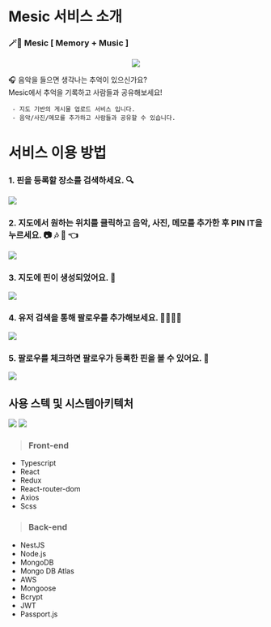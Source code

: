 # Mesic 서비스 소개



### 🪄🔮  Mesic [ Memory + Music ]  

<p align="center">
<img src="https://img1.daumcdn.net/thumb/R1280x0/?scode=mtistory2&fname=https%3A%2F%2Fblog.kakaocdn.net%2Fdn%2FYyf7g%2Fbtq6v9QQthx%2FxuK3sot4SxIt5WklNifTd0%2Fimg.png" />
</p>

🎧 음악을 들으면 생각나는 추억이 있으신가요?   
Mesic에서 추억을 기록하고 사람들과 공유해보세요!


     - 지도 기반의 게시물 업로드 서비스 입니다.  
     - 음악/사진/메모를 추가하고 사람들과 공유할 수 있습니다.
     

    
# 서비스 이용 방법

  ### 1. 핀을 등록할 장소를 검색하세요. 🔍

![](https://images.velog.io/images/jinhw12/post/4fc75d5c-6366-4091-bf98-d26acaa78bdb/image.png)

  ### 2. 지도에서 원하는 위치를 클릭하고 음악, 사진, 메모를 추가한 후 PIN IT을 누르세요. 📷 🎶 📝 👈

![](https://images.velog.io/images/jinhw12/post/d4a779c4-27ed-4237-9aea-939dd127d333/image.png)

  ### 3. 지도에 핀이 생성되었어요. 📍 

![](https://images.velog.io/images/jinhw12/post/864a790c-6c74-482b-94df-f565f60fddb2/image.png)

  ### 4. 유저 검색을 통해 팔로우를 추가해보세요. 🙋‍♀️🙋‍♂️

![](https://images.velog.io/images/jinhw12/post/3694ab8b-37f2-40cd-943d-b0f1d21daa93/image.png)

  ### 5. 팔로우를 체크하면 팔로우가 등록한 핀을 볼 수 있어요. 👀
![](https://images.velog.io/images/jinhw12/post/3e835f75-a913-45b9-b1ca-ae1ff0d78f59/image.png)


## 사용 스텍 및 시스템아키텍처

![](https://cdn.discordapp.com/attachments/836032297622175820/850248630257319936/mesic-tech-stack.jpg)
![](https://github.com/Gwan-Woo-Jeong/mesic_gifs/blob/main/Architecture.png?raw=true)

>### Front-end

- Typescript
- React 
- Redux
- React-router-dom
- Axios
- Scss


>### Back-end

- NestJS
- Node.js
- MongoDB
- Mongo DB Atlas
- AWS
- Mongoose
- Bcrypt
- JWT
- Passport.js
